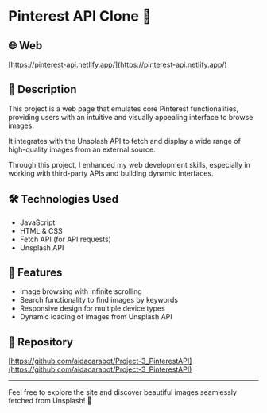 # Pinterest API Clone 📌

## 🌐 Web
[https://pinterest-api.netlify.app/](https://pinterest-api.netlify.app/)

## 📖 Description
This project is a web page that emulates core Pinterest functionalities, providing users with an intuitive and visually appealing interface to browse images.

It integrates with the Unsplash API to fetch and display a wide range of high-quality images from an external source.

Through this project, I enhanced my web development skills, especially in working with third-party APIs and building dynamic interfaces.

## 🛠️ Technologies Used
- JavaScript
- HTML & CSS
- Fetch API (for API requests)
- Unsplash API

## 🚀 Features
- Image browsing with infinite scrolling
- Search functionality to find images by keywords
- Responsive design for multiple device types
- Dynamic loading of images from Unsplash API

## 📂 Repository
[https://github.com/aidacarabot/Project-3_PinterestAPI](https://github.com/aidacarabot/Project-3_PinterestAPI)

---

Feel free to explore the site and discover beautiful images seamlessly fetched from Unsplash! 🌟
